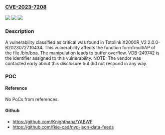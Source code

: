 ### [CVE-2023-7208](https://cve.mitre.org/cgi-bin/cvename.cgi?name=CVE-2023-7208)
![](https://img.shields.io/static/v1?label=Product&message=X2000R_V2&color=blue)
![](https://img.shields.io/static/v1?label=Version&message=%3D%202.0.0-B20230727.10434%20&color=brighgreen)
![](https://img.shields.io/static/v1?label=Vulnerability&message=CWE-120%20Buffer%20Overflow&color=brighgreen)

### Description

A vulnerability classified as critical was found in Totolink X2000R_V2 2.0.0-B20230727.10434. This vulnerability affects the function formTmultiAP of the file /bin/boa. The manipulation leads to buffer overflow. VDB-249742 is the identifier assigned to this vulnerability. NOTE: The vendor was contacted early about this disclosure but did not respond in any way.

### POC

#### Reference
No PoCs from references.

#### Github
- https://github.com/Knighthana/YABWF
- https://github.com/fkie-cad/nvd-json-data-feeds

